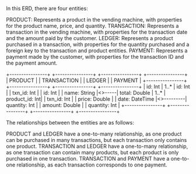 In this ERD, there are four entities:

PRODUCT: Represents a product in the vending machine, with properties for the product name, price, and quantity.
TRANSACTION: Represents a transaction in the vending machine, with properties for the transaction date and the amount paid by the customer.
LEDGER: Represents a product purchased in a transaction, with properties for the quantity purchased and a foreign key to the transaction and product entities.
PAYMENT: Represents a payment made by the customer, with properties for the transaction ID and the payment amount.

+----------------+       +----------------+           +----------------+       +----------------+
|    PRODUCT     |       |  TRANSACTION   |           | LEDGER         |       | PAYMENT        |
+----------------+       +----------------+           +----------------+       +----------------+
| id: Int        | 1..*  | id: Int        |           | txn_id: Int    |       | id: Int        |
| name: String   |<>-----| total: Double  | 1..*      | product_id: Int|       | txn_id: Int    |
| price: Double  |       | date: DateTime |<>---------| quantity: Int  |       | amount: Double |
| quantity: Int  |       +----------------+           +----------------+       +----------------+
+----------------+

The relationships between the entities are as follows:

PRODUCT and LEDGER have a one-to-many relationship, as one product can be purchased in many transactions, but each transaction only contains one product.
TRANSACTION and LEDGER have a one-to-many relationship, as one transaction can contain many products, but each product is only purchased in one transaction.
TRANSACTION and PAYMENT have a one-to-one relationship, as each transaction corresponds to one payment.
